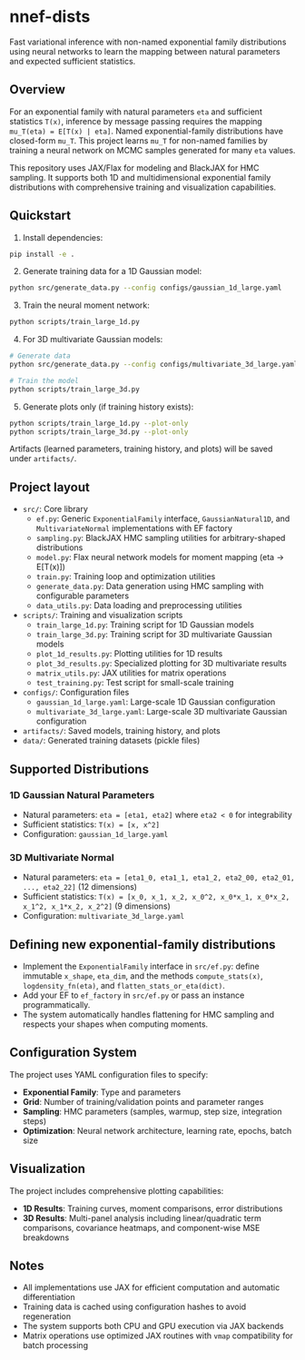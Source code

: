 # nnef-dists

Fast variational inference with non-named exponential family distributions using neural networks to learn the mapping between natural parameters and expected sufficient statistics.

## Overview

For an exponential family with natural parameters `eta` and sufficient statistics `T(x)`, inference by message passing requires the mapping `mu_T(eta) = E[T(x) | eta]`. Named exponential-family distributions have closed-form `mu_T`. This project learns `mu_T` for non-named families by training a neural network on MCMC samples generated for many `eta` values.

This repository uses JAX/Flax for modeling and BlackJAX for HMC sampling. It supports both 1D and multidimensional exponential family distributions with comprehensive training and visualization capabilities.

## Quickstart

1. Install dependencies:

```bash
pip install -e .
```

2. Generate training data for a 1D Gaussian model:

```bash
python src/generate_data.py --config configs/gaussian_1d_large.yaml
```

3. Train the neural moment network:

```bash
python scripts/train_large_1d.py
```

4. For 3D multivariate Gaussian models:

```bash
# Generate data
python src/generate_data.py --config configs/multivariate_3d_large.yaml

# Train the model
python scripts/train_large_3d.py
```

5. Generate plots only (if training history exists):

```bash
python scripts/train_large_1d.py --plot-only
python scripts/train_large_3d.py --plot-only
```

Artifacts (learned parameters, training history, and plots) will be saved under `artifacts/`.

## Project layout

- `src/`: Core library
  - `ef.py`: Generic `ExponentialFamily` interface, `GaussianNatural1D`, and `MultivariateNormal` implementations with EF factory
  - `sampling.py`: BlackJAX HMC sampling utilities for arbitrary-shaped distributions
  - `model.py`: Flax neural network models for moment mapping (eta -> E[T(x)])
  - `train.py`: Training loop and optimization utilities
  - `generate_data.py`: Data generation using HMC sampling with configurable parameters
  - `data_utils.py`: Data loading and preprocessing utilities
- `scripts/`: Training and visualization scripts
  - `train_large_1d.py`: Training script for 1D Gaussian models
  - `train_large_3d.py`: Training script for 3D multivariate Gaussian models
  - `plot_1d_results.py`: Plotting utilities for 1D results
  - `plot_3d_results.py`: Specialized plotting for 3D multivariate results
  - `matrix_utils.py`: JAX utilities for matrix operations
  - `test_training.py`: Test script for small-scale training
- `configs/`: Configuration files
  - `gaussian_1d_large.yaml`: Large-scale 1D Gaussian configuration
  - `multivariate_3d_large.yaml`: Large-scale 3D multivariate Gaussian configuration
- `artifacts/`: Saved models, training history, and plots
- `data/`: Generated training datasets (pickle files)

## Supported Distributions

### 1D Gaussian Natural Parameters
- Natural parameters: `eta = [eta1, eta2]` where `eta2 < 0` for integrability
- Sufficient statistics: `T(x) = [x, x^2]`
- Configuration: `gaussian_1d_large.yaml`

### 3D Multivariate Normal
- Natural parameters: `eta = [eta1_0, eta1_1, eta1_2, eta2_00, eta2_01, ..., eta2_22]` (12 dimensions)
- Sufficient statistics: `T(x) = [x_0, x_1, x_2, x_0^2, x_0*x_1, x_0*x_2, x_1^2, x_1*x_2, x_2^2]` (9 dimensions)
- Configuration: `multivariate_3d_large.yaml`

## Defining new exponential-family distributions

- Implement the `ExponentialFamily` interface in `src/ef.py`: define immutable `x_shape`, `eta_dim`, and the methods `compute_stats(x)`, `logdensity_fn(eta)`, and `flatten_stats_or_eta(dict)`.
- Add your EF to `ef_factory` in `src/ef.py` or pass an instance programmatically.
- The system automatically handles flattening for HMC sampling and respects your shapes when computing moments.

## Configuration System

The project uses YAML configuration files to specify:
- **Exponential Family**: Type and parameters
- **Grid**: Number of training/validation points and parameter ranges
- **Sampling**: HMC parameters (samples, warmup, step size, integration steps)
- **Optimization**: Neural network architecture, learning rate, epochs, batch size

## Visualization

The project includes comprehensive plotting capabilities:
- **1D Results**: Training curves, moment comparisons, error distributions
- **3D Results**: Multi-panel analysis including linear/quadratic term comparisons, covariance heatmaps, and component-wise MSE breakdowns

## Notes

- All implementations use JAX for efficient computation and automatic differentiation
- Training data is cached using configuration hashes to avoid regeneration
- The system supports both CPU and GPU execution via JAX backends
- Matrix operations use optimized JAX routines with `vmap` compatibility for batch processing


